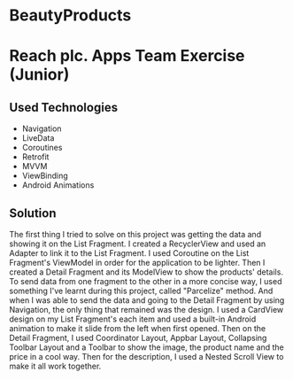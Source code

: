 # BeautyProducts

# Reach plc. Apps Team Exercise (Junior)

## Used Technologies

- Navigation
- LiveData
- Coroutines
- Retrofit
- MVVM
- ViewBinding
- Android Animations

## Solution

The first thing I tried to solve on this project was getting the data and showing it on
the List Fragment. I created a RecyclerView and used an Adapter to link it to the List Fragment.
I used Coroutine on the List Fragment's ViewModel in order for the application to be lighter.
Then I created a Detail Fragment and its ModelView to show the products' details. To send data 
from one fragment to the other in a more concise way, I used something I've learnt during this 
project, called "Parcelize" method. And when I was able to send the data and going to the Detail 
Fragment by using Navigation, the only thing that remained was the design. I used a CardView design
on my List Fragment's each item and used a built-in Android animation to make it slide from the left 
when first opened. Then on the Detail Fragment, I used Coordinator Layout, Appbar Layout, Collapsing 
Toolbar Layout and a Toolbar to show the image, the product name and the price in a cool way. Then 
for the description, I used a Nested Scroll View to make it all work together.
